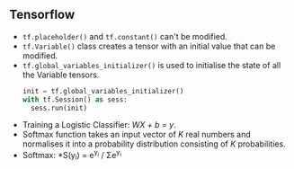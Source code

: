 ## Tensorflow
- `tf.placeholder()` and `tf.constant()` can't be modified.
- `tf.Variable()` class creates a tensor with an initial value that can be modified.
- `tf.global_variables_initializer()` is used to initialise the state of all the Variable tensors.
  ```python
  init = tf.global_variables_initializer()
  with tf.Session() as sess:
    sess.run(init)
  ```
- Training a Logistic Classifier: *WX + b = y*.
- Softmax function takes an input vector of *K* real numbers and normalises it into a probability distribution consisting of *K* probabilities.
- Softmax: *S(y<sub>i</sub>) = e<sup>y<sub>i</sub></sup> / Σe<sup>y<sub>i</sub></sup>
